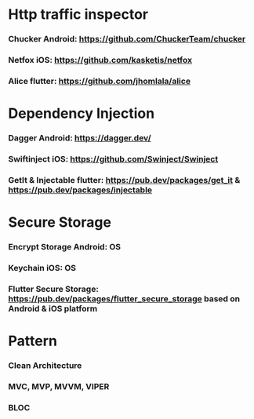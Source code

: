 # Http traffic inspector
### Chucker Android: https://github.com/ChuckerTeam/chucker
### Netfox iOS: https://github.com/kasketis/netfox
### Alice flutter: https://github.com/jhomlala/alice

# Dependency Injection
### Dagger Android: https://dagger.dev/
### Swiftinject iOS: https://github.com/Swinject/Swinject
### GetIt & Injectable flutter: https://pub.dev/packages/get_it & https://pub.dev/packages/injectable

# Secure Storage
### Encrypt Storage Android: OS
### Keychain iOS: OS
### Flutter Secure Storage: https://pub.dev/packages/flutter_secure_storage based on Android & iOS platform

# Pattern
### Clean Architecture
### MVC, MVP, MVVM, VIPER
### BLOC
